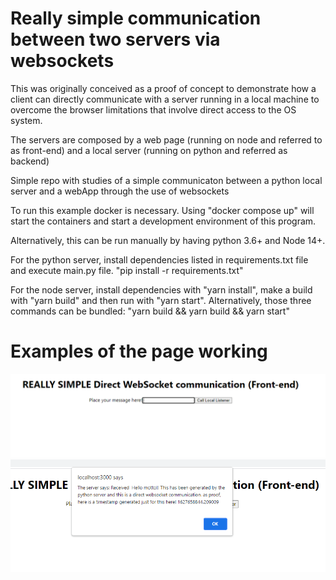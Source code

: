 # Really simple communication between two servers via websockets

This was originally conceived as a proof of concept to demonstrate how a client can directly communicate with a server running in a local machine to overcome the browser limitations that involve direct access to the OS system.

The servers are composed by a web page (running on node and referred to as front-end) and a local server (running on python and referred as backend)

Simple repo with studies of a simple communicaton between a python local server and a webApp through the use of websockets

To run this example docker is necessary. Using "docker compose up" will start the containers and start a development environment of this program.

Alternatively, this can be run manually by having python 3.6+ and Node 14+.

For the python server, install dependencies listed in requirements.txt file and execute main.py file. "pip install -r requirements.txt"

For the node server, install dependencies with "yarn install", make a build with "yarn build" and then run with "yarn start". Alternatively, those three commands can be bundled:
"yarn build && yarn build && yarn start"

# Examples of the page working

![Screenshot](/screenshots/main.png)
![Screenshot](/screenshots/communication.png)

